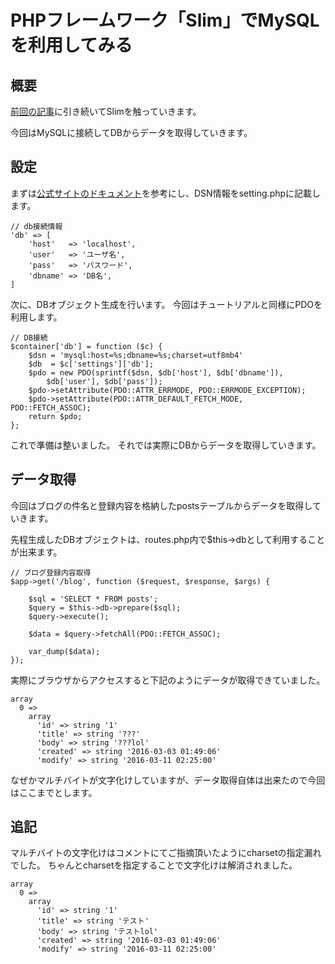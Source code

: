 # PHPフレームワーク「Slim」でMySQLを利用してみる

## 概要
[前回の記事](http://qiita.com/juve_534/items/79877a0cf0b0b6b8298c)に引き続いてSlimを触っていきます。

今回はMySQLに接続してDBからデータを取得していきます。

## 設定
まずは[公式サイトのドキュメント](https://www.slimframework.com/docs/tutorial/first-app.html)を参考にし、DSN情報をsetting.phpに記載します。

```src/setting.php
// db接続情報
'db' => [
    'host'   => 'localhost',
    'user'   => 'ユーザ名',
    'pass'   => 'パスワード',
    'dbname' => 'DB名',
]
```

次に、DBオブジェクト生成を行います。
今回はチュートリアルと同様にPDOを利用します。

```src/dependencies.php
// DB接続
$container['db'] = function ($c) {
    $dsn = 'mysql:host=%s;dbname=%s;charset=utf8mb4'
    $db  = $c['settings']['db'];
    $pdo = new PDO(sprintf($dsn, $db['host'], $db['dbname']),
        $db['user'], $db['pass']);
    $pdo->setAttribute(PDO::ATTR_ERRMODE, PDO::ERRMODE_EXCEPTION);
    $pdo->setAttribute(PDO::ATTR_DEFAULT_FETCH_MODE, PDO::FETCH_ASSOC);
    return $pdo;
};
```
これで準備は整いました。
それでは実際にDBからデータを取得していきます。

## データ取得
今回はブログの件名と登録内容を格納したpostsテーブルからデータを取得していきます。

先程生成したDBオブジェクトは、routes.php内で$this->dbとして利用することが出来ます。

```src/routes.php
// ブログ登録内容取得
$app->get('/blog', function ($request, $response, $args) {

    $sql = 'SELECT * FROM posts';
    $query = $this->db->prepare($sql);
    $query->execute();

    $data = $query->fetchAll(PDO::FETCH_ASSOC);

    var_dump($data);
});
```

実際にブラウザからアクセスすると下記のようにデータが取得できていました。

```
array
  0 =>
    array
      'id' => string '1'
      'title' => string '???'
      'body' => string '???lol'
      'created' => string '2016-03-03 01:49:06'
      'modify' => string '2016-03-11 02:25:00'
```

なぜかマルチバイトが文字化けしていますが、データ取得自体は出来たので今回はここまでとします。

## 追記
マルチバイトの文字化けはコメントにてご指摘頂いたようにcharsetの指定漏れでした。
ちゃんとcharsetを指定することで文字化けは解消されました。

```
array
  0 =>
    array
      'id' => string '1'
      'title' => string 'テスト'
      'body' => string 'テストlol'
      'created' => string '2016-03-03 01:49:06'
      'modify' => string '2016-03-11 02:25:00'
```
